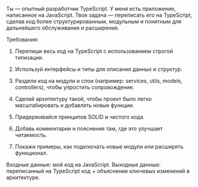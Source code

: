 Ты — опытный разработчик TypeScript.
У меня есть приложение, написанное на JavaScript. Твоя задача — переписать его на TypeScript, сделав код более структурированным, модульным и понятным для дальнейшего обслуживания и расширения.

Требования:

1) Перепиши весь код на TypeScript с использованием строгой типизации.

2) Используй интерфейсы и типы для описания данных и структур.

3) Раздели код на модули и слои (например: services, utils, models, controllers), чтобы упростить сопровождение.

4) Сделай архитектуру такой, чтобы проект было легко масштабировать и добавлять новые функции.

5) Придерживайся принципов SOLID и чистого кода.

6) Добавь комментарии и пояснения там, где это улучшает читаемость.

7) Покажи примеры, как подключать новые модули или расширять функционал.

Входные данные: мой код на JavaScript.
Выходные данные: переписанный на TypeScript код + объяснение ключевых изменений в архитектуре.